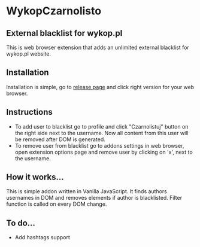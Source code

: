 # WykopCzarnolisto
## External blacklist for wykop.pl 
This is web browser extension that adds an unlimited external blacklist for wykop.pl website.


## Installation

Installation is simple, go to [release page](https://github.com/nodi37/WykopCzarnolisto/releases) and click right version for your web browser.

## Instructions 

- To add user to blacklist go to profile and click "Czarnolistuj" button on the right side next to the username. Now all content from this user will be removed after DOM is generated.
- To remove user from blacklist go to addons settings in web browser, open extension options page and remove user by clicking on 'x', next to the username.

## How it works...

This is simple addon written in Vanilla JavaScript. It finds authors usernames in DOM and removes elements if author is blacklisted. Filter function is called on every DOM change.

## To do...
 - Add hashtags support 
 